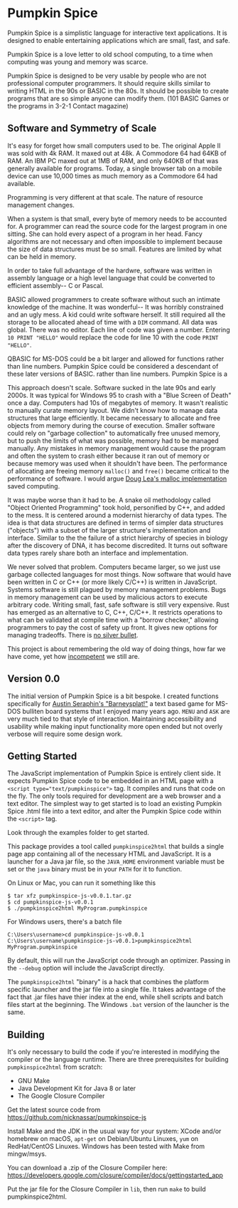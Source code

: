 # Pumpkin Spice

Pumpkin Spice is a simplistic language for interactive text
applications. It is designed to enable entertaining applications which
are small, fast, and safe.

Pumpkin Spice is a love letter to old school computing, to a time when
computing was young and memory was scarce.

Pumpkin Spice is designed to be very usable by people who are not
professional computer programmers. It should require skills similar to
writing HTML in the 90s or BASIC in the 80s. It should be possible to
create programs that are so simple anyone can modify them. (101 BASIC
Games or the programs in 3-2-1 Contact magazine)

## Software and Symmetry of Scale

It's easy for forget how small computers used to be.  The original
Apple II was sold with 4k RAM. It maxed out at 48k. A Commodore 64 had
64KB of RAM.  An IBM PC maxed out at 1MB of RAM, and only 640KB of
that was generally available for programs.  Today, a single browser
tab on a mobile device can use 10,000 times as much memory as a
Commodore 64 had available.

Programming is very different at that scale. The nature of resource
management changes.

When a system is that small, every byte of memory needs to be
accounted for.  A programmer can read the source code for the largest
program in one sitting.  She can hold every aspect of a program in her
head. Fancy algorithms are not necessary and often impossible to
implement because the size of data structures must be so small.
Features are limited by what can be held in memory.

In order to take full advantage of the hardwre, software was written
in assembly language or a high level language that could be converted
to efficient assembly-- C or Pascal.

BASIC allowed programmers to create software without such an intimate
knowledge of the machine.  It was wonderful-- It was horribly
constrained and an ugly mess.  A kid could write software herself.  It
still required all the storage to be allocated ahead of time with a
`DIM` command.  All data was global. There was no editor.  Each line
of code was given a number. Entering `10 PRINT "HELLO"` would replace
the code for line 10 with the code `PRINT "HELLO"`.

QBASIC for MS-DOS could be a bit larger and allowed for functions
rather than line numbers. Pumpkin Spice could be considered a
descendant of these later versions of BASIC.
rather than line numbers. Pumpkin Spice is a

This approach doesn't scale.  Software sucked in the late 90s and
early 2000s. It was typical for Windows 95 to crash with a "Blue
Screen of Death" once a day. Computers had 10s of megabytes of
memory. It wasn't realistic to manually curate memory layout. We
didn't know how to manage data structures that large efficiently.  It
became necessary to allocate and free objects from memory during the
course of execution.  Smaller software could rely on "garbage
collection" to automatically free unused memory, but to push the
limits of what was possible, memory had to be managed manually.  Any
mistakes in memory management would cause the program and often the
system to crash either because it ran out of memory or because memory
was used when it shouldn't have been.  The performance of allocating
are freeing memory `malloc()` and `free()` became critical to the
performance of software. I would argue [Doug Lea's malloc
implementation](https://gee.cs.oswego.edu/dl/html/malloc.html) saved
computing.

It was maybe worse than it had to be.  A snake oil methodology called
"Object Oriented Programming" took hold, personified by C++, and added
to the mess. It is centered around a modernist hierarchy of data
types. The idea is that data structures are defined in terms of
simpler data structures ("objects") with a subset of the larger
structure's implementation and interface.  Similar to the the failure
of a strict hierarchy of species in biology after the discovery of
DNA, it has become discredited.  It turns out software data types
rarely share both an interface and implementation.

We never solved that problem. Computers became larger, so we just use
garbage collected languages for most things.  Now software that would
have been written in C or C++ (or more likely C/C++) is written in
JavaScript.  Systems software is still plagued by memory management
problems.  Bugs in memory management can be used by malicious actors
to execute arbitrary code. Writing small, fast, safe software is still
very expensive.  Rust has emerged as an alternative to C, C++,
C/C++. It restricts operations to what can be validated at compile
time with a "borrow checker," allowing programmers to pay the cost of
safety up front. It gives new options for managing tradeoffs. There is
[no silver bullet](https://en.wikipedia.org/wiki/Fred_Brooks).

This project is about remembering the old way of doing things, how far
we have come, yet how
[incompetent](https://www.cve.org/About/Metrics#PublishedCVERecords)
we still are.

## Version 0.0

The initial version of Pumpkin Spice is a bit bespoke. I created
functions specifically for [Austin Seraphin's
"Barneysplat!"](https://breakintochat.com/blog/2013/05/08/austin-seraphin-creator-of-barneysplat/)
a text based game for MS-DOS bulliten board systems that I enjoyed
many years ago.  `MENU` and `ASK` are very much tied to that style of
interaction.  Maintaining accessibility and usability while making
input functionality more open ended but not overly verbose will
require some design work.

## Getting Started

The JavaScript implementation of Pumpkin Spice is entirely client
side.  It expects Pumpkin Spice code to be embedded in an HTML page
with a `<script type="text/pumpkinspice">` tag. It compiles and runs
that code on the fly. The only tools required for development are a
web browser and a text editor.  The simplest way to get started is to
load an existing Pumpkin Spice .html file into a text editor, and
alter the Pumpkin Spice code within the `<script>` tag.

Look through the examples folder to get started.

This package provides a tool called `pumpkinspice2html` that builds a
single page app containing all of the necessary HTML and
JavaScript. It is a launcher for a Java jar file, so the `JAVA_HOME`
environment variable must be set or the `java` binary must be in your
`PATH` for it to function.

On Linux or Mac, you can run it something like this

```
$ tar xfz pumpkinspice-js-v0.0.1.tar.gz
$ cd pumpkinspice-js-v0.0.1
$ ./pumpkinspice2html MyProgram.pumpkinspice
```

For Windows users, there's a batch file
```
C:\Users\username>cd pumpkinspice-js-v0.0.1
C:\Users\username\pumpkinspice-js-v0.0.1>pumpkinspice2html MyProgram.pumpkinspice
```

By default, this will run the JavaScript code through an optimizer.
Passing in the `--debug` option will include the JavaScript directly.

The `pumpkinspice2html` "binary" is a hack that combines the platform
specific launcher and the jar file into a single file. It takes
advantage of the fact that .jar files have thier index at the end,
while shell scripts and batch files start at the beginning.  The
Windows `.bat` version of the launcher is the same.

## Building

It's only necessary to build the code if you're interested in
modifying the compiler or the language runtime.  There are three
prerequisites for building `pumpkinspice2html` from scratch:

* GNU Make
* Java Development Kit for Java 8 or later
* The Google Closure Compiler

Get the latest source code from
https://github.com/nicknassar/pumpkinspice-js

Install Make and the JDK in the usual way for your system: XCode
and/or homebrew on macOS, `apt-get` on Debian/Ubuntu Linuxes, `yum` on
RedHat/CentOS Linuxes.  Windows has been tested with Make from
mingw/msys.

You can download a .zip of the Closure Compiler here:
https://developers.google.com/closure/compiler/docs/gettingstarted_app

Put the jar file for the Closure Compiler in `lib`, then run `make` to
build pumpkinspice2html.
